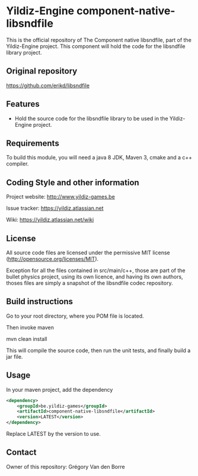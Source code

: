 # Yildiz-Engine component-native-libsndfile

This is the official repository of The Component native libsndfile, part of the Yildiz-Engine project.
This component will hold the code for the libsndfile library project.

## Original repository
https://github.com/erikd/libsndfile

## Features

* Hold the source code for the libsndfile library to be used in the Yildiz-Engine project.

## Requirements

To build this module, you will need a java 8 JDK, Maven 3, cmake and a c++ compiler.

## Coding Style and other information

Project website:
http://www.yildiz-games.be

Issue tracker:
https://yildiz.atlassian.net

Wiki:
https://yildiz.atlassian.net/wiki

## License

All source code files are licensed under the permissive MIT license
(http://opensource.org/licenses/MIT).

Exception for all the files contained in src/main/c++, those are part of the bullet physics project, using its own licence, and having its own authors, thoses files are simply a snapshot of the libsndfile codec repository.

## Build instructions

Go to your root directory, where you POM file is located.

Then invoke maven

mvn clean install

This will compile the source code, then run the unit tests, and finally build a jar file.

## Usage

In your maven project, add the dependency

```xml
<dependency>
    <groupId>be.yildiz-games</groupId>
    <artifactId>component-native-libsndfile</artifactId>
    <version>LATEST</version>
</dependency>
```
Replace LATEST by the version to use.

## Contact
Owner of this repository: Grégory Van den Borre
